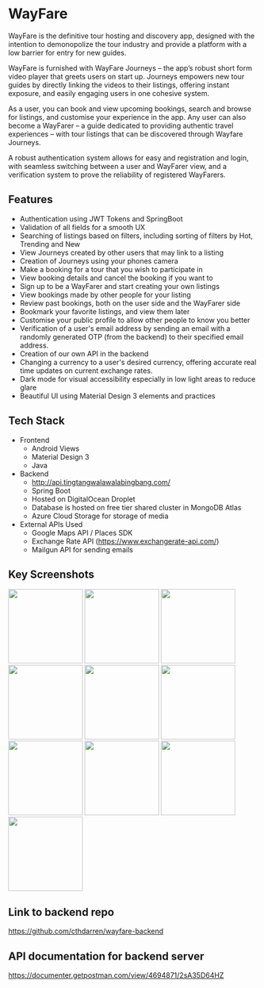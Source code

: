 # WayFare

WayFare is the definitive tour hosting and discovery app, designed with the intention to demonopolize the tour industry and provide a platform with a low barrier for entry for new guides. 

WayFare is furnished with WayFare Journeys – the app’s robust short form video player that greets users on start up. Journeys empowers new tour guides by directly linking the videos to their listings, offering instant exposure, and easily engaging users in one cohesive system. 

As a user, you can book and view upcoming bookings, search and browse for listings, and customise your experience in the app. Any user can also become a WayFarer – a guide dedicated to providing authentic travel experiences – with tour listings that can be discovered through Wayfare Journeys.  

A robust authentication system allows for easy and registration and login, with seamless switching between a user and WayFarer view, and a verification system to prove the reliability of registered WayFarers.

## Features
- Authentication using JWT Tokens and SpringBoot
- Validation of all fields for a smooth UX
- Searching of listings based on filters, including sorting of filters by Hot, Trending and New
- View Journeys created by other users that may link to a listing
- Creation of Journeys using your phones camera
- Make a booking for a tour that you wish to participate in
- View booking details and cancel the booking if you want to
- Sign up to be a WayFarer and start creating your own listings
- View bookings made by other people for your listing
- Review past bookings, both on the user side and the WayFarer side
- Bookmark your favorite listings, and view them later
- Customise your public profile to allow other people to know you better
- Verification of a user's email address by sending an email with a randomly generated OTP (from the backend)  to their specified email address.
- Creation of our own API in the backend
- Changing a currency to a user's desired currency, offering accurate real time updates on current exchange rates.
- Dark mode for visual accessibility especially in low light areas to reduce glare
- Beautiful UI using Material Design 3 elements and practices

## Tech Stack
- Frontend
   - Android Views
   - Material Design 3
   - Java
- Backend
   - http://api.tingtangwalawalabingbang.com/
   - Spring Boot
   - Hosted on DigitalOcean Droplet
   - Database is hosted on free tier shared cluster in MongoDB Atlas
   - Azure Cloud Storage for storage of media
- External APIs Used
   - Google Maps API / Places SDK
   - Exchange Rate API  (https://www.exchangerate-api.com/)
   - Mailgun API for sending emails
   
## Key Screenshots
<img src = "https://github.com/cthdarren/WayFare/assets/41722713/260bb7d7-55f9-4a6e-bd91-126e00f42adf" width = 150/>
<img src = "https://github.com/cthdarren/WayFare/assets/41722713/58aed12c-d6d1-4658-8a13-402b8dc8a60e" width = 150/>
<img src = "https://github.com/cthdarren/WayFare/assets/41722713/244ff86a-e571-436b-ad5b-3b5d096c5139" width = 150/>
<img src = "https://github.com/cthdarren/WayFare/assets/41722713/2414becd-a23e-41cf-8be9-4ac2e7286126" width = 150/>
<img src = "https://github.com/cthdarren/WayFare/assets/41722713/1b8926b6-b0dd-43a8-b8d3-5cfdc826658d" width = 150/>
<img src = "https://github.com/cthdarren/WayFare/assets/41722713/a0aac774-e7d5-4d22-9cd3-d8233e2e0842" width = 150/>
<img src = "https://github.com/cthdarren/WayFare/assets/41722713/fb3b9e95-25d2-412a-b02a-ff44a5c2d3f2" width = 150/>
<img src = "https://github.com/cthdarren/WayFare/assets/41722713/d83a7559-be17-4027-80aa-eb85a8283f4b" width = 150/>
<img src = "https://github.com/cthdarren/WayFare/assets/41722713/1bc28150-f094-4813-a1f3-ba3e4dd983ff" width = 150/>
<img src = "https://github.com/cthdarren/WayFare/assets/41722713/4a203ca4-5a14-4363-9c71-b97a8580208d" width = 150/>



## Link to backend repo
https://github.com/cthdarren/wayfare-backend

## API documentation for backend server
<https://documenter.getpostman.com/view/4694871/2sA35D64HZ>

